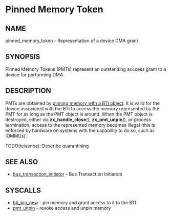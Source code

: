 # Pinned Memory Token

## NAME

pinned_memory_token - Representation of a device DMA grant

## SYNOPSIS

Pinned Memory Tokens (PMTs) represent an outstanding acccess grant to a device
for performing DMA.

## DESCRIPTION

PMTs are obtained by [pinning memory with a BTI object](../syscalls/bti_pin_new.md).
It is valid for the device associated with the BTI to access the memory represented
by the PMT for as long as the PMT object is around.  When the PMT object is
destroyed, either via **zx_handle_close**(), **zx_pmt_unpin**(), or process
termination, access to the represented memory becomes illegal (this is
enforced by hardware on systems with the capability to do so, such as IOMMUs).

TODO(teisenbe): Describe quarantining

## SEE ALSO

+ [bus_transaction_initiator](bus_transaction_initiator.md) - Bus Transaction Initiators

## SYSCALLS

+ [bti_pin_new](../syscalls/bti_pin_new.md) - pin memory and grant access to it to the BTI
+ [pmt_unpin](../syscalls/pmt_unpin.md) - revoke access and unpin memory
